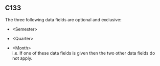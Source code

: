 ## C133
The three following data fields are optional and exclusive:  
  
 - &lt;Semester&gt;  
  
 - &lt;Quarter&gt;  
  
 - &lt;Month&gt;  
i.e. If one of these data fields is given then the two other data fields do not apply.
